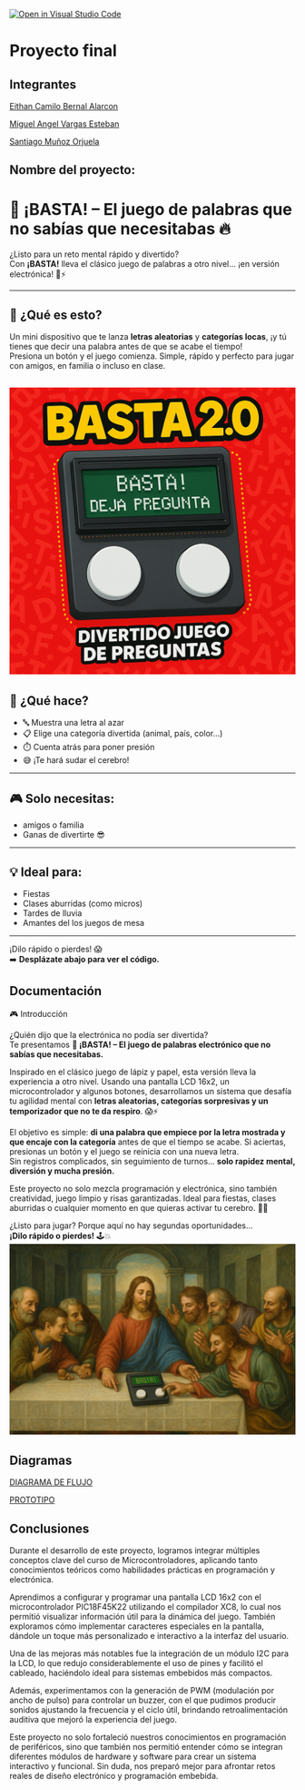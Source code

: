 [![Open in Visual Studio Code](https://classroom.github.com/assets/open-in-vscode-2e0aaae1b6195c2367325f4f02e2d04e9abb55f0b24a779b69b11b9e10269abc.svg)](https://classroom.github.com/online_ide?assignment_repo_id=19632335&assignment_repo_type=AssignmentRepo)


# Proyecto final

## Integrantes

[Eithan Camilo Bernal Alarcon](https://github.com/EithanCBernal)

[Miguel Angel Vargas Esteban](https://github.com/miguelitoapk)

[Santiago Muñoz Orjuela](https://github.com/santiagomunoz713) 

## Nombre del proyecto: 

# 🚨 ¡BASTA! – El juego de palabras que no sabías que necesitabas 🔥

¿Listo para un reto mental rápido y divertido?  
Con **¡BASTA!** lleva el clásico juego de palabras a otro nivel… ¡en versión electrónica! 🧠⚡

---

## 🤩 ¿Qué es esto?

Un mini dispositivo que te lanza **letras aleatorias** y **categorías locas**, ¡y tú tienes que decir una palabra antes de que se acabe el tiempo!  
Presiona un botón y el juego comienza. Simple, rápido y perfecto para jugar con amigos, en familia o incluso en clase.


![BAsta](/ChatGPT%20Image%2025%20may%202025,%2019_26_19.png)
---

## 🧩 ¿Qué hace?
- 🔤 Muestra una letra al azar
- 📋 Elige una categoría divertida (animal, país, color…)
- ⏱️ Cuenta atrás para poner presión
- 😅 ¡Te hará sudar el cerebro!

---

## 🎮 Solo necesitas:

- amigos o familia
- Ganas de divertirte 😎  

---

## 💡 Ideal para:
- Fiestas  
- Clases aburridas (como micros)  
- Tardes de lluvia  
- Amantes del los juegos de mesa 

---

¡Dilo rápido o pierdes! 😱  
➡️ **Desplázate abajo para ver el código.**  




## Documentación


 🎮 Introducción

¿Quién dijo que la electrónica no podía ser divertida?  
Te presentamos **🚨 ¡BASTA! – El juego de palabras electrónico que no sabías que necesitabas.**

Inspirado en el clásico juego de lápiz y papel, esta versión lleva la experiencia a otro nivel. Usando una pantalla LCD 16x2, un microcontrolador y algunos botones, desarrollamos un sistema que desafía tu agilidad mental con **letras aleatorias, categorías sorpresivas y un temporizador que no te da respiro**. 😱⚡

El objetivo es simple: **di una palabra que empiece por la letra mostrada y que encaje con la categoría** antes de que el tiempo se acabe. Si aciertas, presionas un botón y el juego se reinicia con una nueva letra.  
Sin registros complicados, sin seguimiento de turnos… **solo rapidez mental, diversión y mucha presión.**

Este proyecto no solo mezcla programación y electrónica, sino también creatividad, juego limpio y risas garantizadas. Ideal para fiestas, clases aburridas o cualquier momento en que quieras activar tu cerebro. 🧠🔥

¿Listo para jugar? Porque aquí no hay segundas oportunidades…  
**¡Dilo rápido o pierdes!** 🕹️💥
![Basta Promocional](/ChatGPT%20Image%2025%20may%202025,%2019_35_46.png)

## Diagramas

[DIAGRAMA DE FLUJO](/basta_game_flowchart.mermaid)

[PROTOTIPO](/WhatsApp%20Image%202025-05-25%20at%207.22.04%20PM.jpeg)

## Conclusiones

Durante el desarrollo de este proyecto, logramos integrar múltiples conceptos clave del curso de Microcontroladores, aplicando tanto conocimientos teóricos como habilidades prácticas en programación y electrónica.

Aprendimos a configurar y programar una pantalla LCD 16x2 con el microcontrolador PIC18F45K22 utilizando el compilador XC8, lo cual nos permitió visualizar información útil para la dinámica del juego. También exploramos cómo implementar caracteres especiales en la pantalla, dándole un toque más personalizado e interactivo a la interfaz del usuario.

Una de las mejoras más notables fue la integración de un módulo I2C para la LCD, lo que redujo considerablemente el uso de pines y facilitó el cableado, haciéndolo ideal para sistemas embebidos más compactos.

Además, experimentamos con la generación de PWM (modulación por ancho de pulso) para controlar un buzzer, con el que pudimos producir sonidos ajustando la frecuencia y el ciclo útil, brindando retroalimentación auditiva que mejoró la experiencia del juego.

Este proyecto no solo fortaleció nuestros conocimientos en programación de periféricos, sino que también nos permitió entender cómo se integran diferentes módulos de hardware y software para crear un sistema interactivo y funcional.
Sin duda, nos preparó mejor para afrontar retos reales de diseño electrónico y programación embebida.
<!-- Crear una carpeta src e incluir en ella los códigos y/o el proyecto de mplab-->
